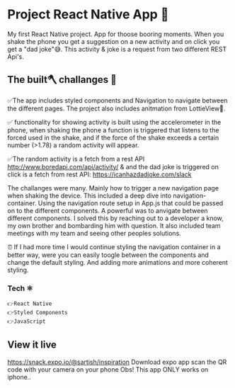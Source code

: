 # Project React Native App 📱
My first React Native project. App for thoose booring moments. When you shake the phone you get a suggestion on a new activity and on click you get a "dad joke"😅. This activity & joke is a request from two different REST Api's. 

## The built🪓 challanges 🤯 

✅The app includes styled components and Navigation to navigate between the different pages. The project also includes anitmation from LottieView🎨.

✅ functionality for showing activity is built using the accelerometer in the phone, when shaking the phone a function is triggered that listens to the forced used in the shake, and if the force of the shake exceeds a certain number (>1.78) a random activity will appear. 

✅The random activity is a fetch from a rest API http://www.boredapi.com/api/activity/ & and the dad joke is triggered on click is a fetch from rest API: https://icanhazdadjoke.com/slack

The challanges were many. Mainly how to trigger a new navigation page when shaking the device. This included a deep dive into navigation-container. Using the navigation route setup in App.js that could be passed on to the different components. A powerful was to anvigate between different components. I solved this by reaching out to a developer a know, my own brother and bombarding him with question. It also included team meetings with my team and seeing other peoples solutions. 

⏰ If I had more time I would continue styling the navigation container in a better way, were you can easily toogle between the components and change the default styling. And adding more animations and more coherent styling.

### Tech ⚛️
    👉React Native
    👉Styled Components
    👉JavaScript

## View it live

https://snack.expo.io/@sartish/inspiration
Download expo app
scan the QR code with your camera on your phone
Obs! This app ONLY works on iphone..
